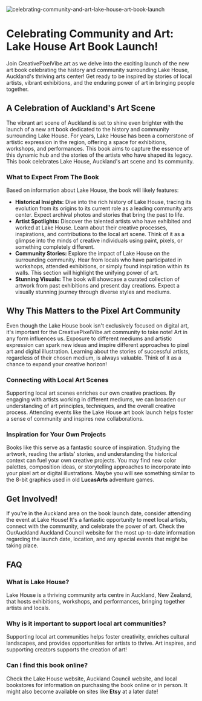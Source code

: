 ![celebrating-community-and-art-lake-house-art-book-launch](https://images.pexels.com/photos/33504984/pexels-photo-33504984.jpeg?auto=compress&cs=tinysrgb&fit=crop&h=627&w=1200)

# Celebrating Community and Art: Lake House Art Book Launch! 

Join CreativePixelVibe.art as we delve into the exciting launch of the new art book celebrating the history and community surrounding Lake House, Auckland's thriving arts center! Get ready to be inspired by stories of local artists, vibrant exhibitions, and the enduring power of art in bringing people together.

## A Celebration of Auckland's Art Scene

The vibrant art scene of Auckland is set to shine even brighter with the launch of a new art book dedicated to the history and community surrounding Lake House. For years, Lake House has been a cornerstone of artistic expression in the region, offering a space for exhibitions, workshops, and performances. This book aims to capture the essence of this dynamic hub and the stories of the artists who have shaped its legacy. This book celebrates Lake House, Auckland's art scene and its community.

### What to Expect From The Book

Based on information about Lake House, the book will likely features:

*   **Historical Insights:** Dive into the rich history of Lake House, tracing its evolution from its origins to its current role as a leading community arts center. Expect archival photos and stories that bring the past to life.
*   **Artist Spotlights:** Discover the talented artists who have exhibited and worked at Lake House. Learn about their creative processes, inspirations, and contributions to the local art scene. Think of it as a glimpse into the minds of creative individuals using paint, pixels, or something completely different.
*   **Community Stories:** Explore the impact of Lake House on the surrounding community. Hear from locals who have participated in workshops, attended exhibitions, or simply found inspiration within its walls. This section will highlight the unifying power of art.
*   **Stunning Visuals:** The book will showcase a curated collection of artwork from past exhibitions and present day creations. Expect a visually stunning journey through diverse styles and mediums.

## Why This Matters to the Pixel Art Community

Even though the Lake House book isn't exclusively focused on digital art, it's important for the CreativePixelVibe.art community to take note! Art in any form influences us. Exposure to different mediums and artistic expression can spark new ideas and inspire different approaches to pixel art and digital illustration. Learning about the stories of successful artists, regardless of their chosen medium, is always valuable. Think of it as a chance to expand your creative horizon!

### Connecting with Local Art Scenes

Supporting local art scenes enriches our own creative practices. By engaging with artists working in different mediums, we can broaden our understanding of art principles, techniques, and the overall creative process. Attending events like the Lake House art book launch helps foster a sense of community and inspires new collaborations.

### Inspiration for Your Own Projects

Books like this serve as a fantastic source of inspiration. Studying the artwork, reading the artists' stories, and understanding the historical context can fuel your own creative projects. You may find new color palettes, composition ideas, or storytelling approaches to incorporate into your pixel art or digital illustrations. Maybe you will see something similar to the 8-bit graphics used in old **LucasArts** adventure games.

## Get Involved!

If you're in the Auckland area on the book launch date, consider attending the event at Lake House! It's a fantastic opportunity to meet local artists, connect with the community, and celebrate the power of art. Check the OurAuckland Auckland Council website for the most up-to-date information regarding the launch date, location, and any special events that might be taking place.

## FAQ

### What is Lake House?

Lake House is a thriving community arts centre in Auckland, New Zealand, that hosts exhibitions, workshops, and performances, bringing together artists and locals.

### Why is it important to support local art communities?

Supporting local art communities helps foster creativity, enriches cultural landscapes, and provides opportunities for artists to thrive. Art inspires, and supporting creators supports the creation of art!

### Can I find this book online?

Check the Lake House website, Auckland Council website, and local bookstores for information on purchasing the book online or in person. It might also become available on sites like **Etsy** at a later date!
